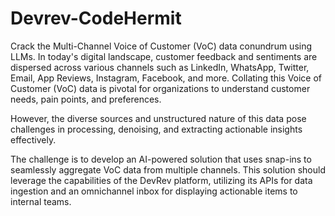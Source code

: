 # Devrev-CodeHermit
Crack the Multi-Channel Voice of Customer (VoC) data conundrum using LLMs.
In today's digital landscape, customer feedback and sentiments are dispersed across various channels such as LinkedIn, WhatsApp, Twitter, Email, App Reviews, Instagram, Facebook, and more. Collating this Voice of Customer (VoC) data is pivotal for organizations to understand customer needs, pain points, and preferences.

However, the diverse sources and unstructured nature of this data pose challenges in processing, denoising, and extracting actionable insights effectively.

The challenge is to develop an AI-powered solution that uses snap-ins to seamlessly aggregate VoC data from multiple channels. This solution should leverage the capabilities of the DevRev platform, utilizing its APIs for data ingestion and an omnichannel inbox for displaying actionable items to internal teams.
